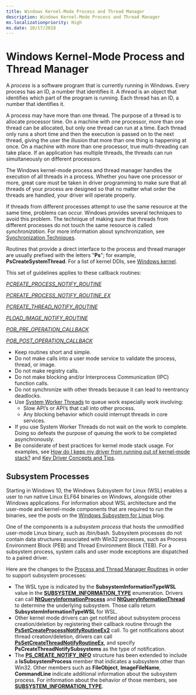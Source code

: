 ```yaml
---
title: Windows Kernel-Mode Process and Thread Manager
description: Windows Kernel-Mode Process and Thread Manager
ms.localizationpriority: High
ms.date: 10/17/2018
---
```


# Windows Kernel-Mode Process and Thread Manager


A *process* is a software program that is currently running in Windows. Every process has an ID, a number that identifies it. A *thread* is an object that identifies which part of the program is running. Each thread has an ID, a number that identifies it.

A process may have more than one thread. The purpose of a thread is to allocate processor time. On a machine with one processor, more than one thread can be allocated, but only one thread can run at a time. Each thread only runs a short time and then the execution is passed on to the next thread, giving the user the illusion that more than one thing is happening at once. On a machine with more than one processor, true multi-threading can take place. If an application has multiple threads, the threads can run simultaneously on different processors.

The Windows kernel-mode process and thread manager handles the execution of all threads in a process. Whether you have one processor or more, great care must be taken in driver programming to make sure that all threads of your process are designed so that no matter what order the threads are handled, your driver will operate properly.

If threads from different processes attempt to use the same resource at the same time, problems can occur. Windows provides several techniques to avoid this problem. The technique of making sure that threads from different processes do not touch the same resource is called *synchronization*. For more information about synchronization, see [Synchronization Techniques](introduction-to-kernel-dispatcher-objects.md).

Routines that provide a direct interface to the process and thread manager are usually prefixed with the letters "**Ps**"; for example, **PsCreateSystemThread**. For a list of kernel DDIs, see [Windows kernel](/windows-hardware/drivers/ddi/_kernel/).

This set of guidelines applies to these callback routines:

[_PCREATE_PROCESS_NOTIFY_ROUTINE_](/windows-hardware/drivers/ddi/ntddk/nc-ntddk-pcreate_process_notify_routine)

[_PCREATE_PROCESS_NOTIFY_ROUTINE_EX_](/windows-hardware/drivers/ddi/ntddk/nc-ntddk-pcreate_process_notify_routine_ex)

[_PCREATE_THREAD_NOTIFY_ROUTINE_](/windows-hardware/drivers/ddi/ntddk/nc-ntddk-pcreate_thread_notify_routine)

[_PLOAD_IMAGE_NOTIFY_ROUTINE_](/windows-hardware/drivers/ddi/ntddk/nc-ntddk-pload_image_notify_routine)

[_POB_PRE_OPERATION_CALLBACK_](/windows-hardware/drivers/ddi/wdm/nc-wdm-pob_pre_operation_callback)

[_POB_POST_OPERATION_CALLBACK_](/windows-hardware/drivers/ddi/wdm/nc-wdm-pob_post_operation_callback)

-    Keep routines short and simple.
-    Do not make calls into a user mode service to validate the process, thread, or image. 
-    Do not make registry calls. 
-    Do not make blocking and/or Interprocess Communication (IPC) function calls. 
-    Do not synchronize with other threads because it can lead to reentrancy deadlocks. 
-    Use [System Worker Threads](./system-worker-threads.md) to queue work especially work involving: 
        -    Slow API’s or API’s that call into other process.
        -    Any blocking behavior which could interrupt threads in core services. 
-    If you use System Worker Threads do not wait on the work to complete. Doing so defeats the purpose of queuing the work to be completed asynchronously.
-    Be considerate of best practices for kernel mode stack usage. For examples, see [How do I keep my driver from running out of kernel-mode stack?](/previous-versions/windows/hardware/design/dn613940(v=vs.85)) and [Key Driver Concepts and Tips](/previous-versions/windows/hardware/design/dn614604(v=vs.85)).


## Subsystem Processes


Starting in Windows 10, the Windows Subsystem for Linux (WSL) enables a user to run native Linux ELF64 binaries on Windows, alongside other Windows applications. For information about WSL architecture and the user-mode and kernel-mode components that are required to run the binaries, see the posts on the [Windows Subsystem for Linux](/archive/blogs/wsl/) blog.

One of the components is a *subsystem process* that hosts the unmodified user-mode Linux binary, such as /bin/bash. Subsystem processes do not contain data structures associated with Win32 processes, such as Process Environment Block (PEB) and Thread Environment Block (TEB). For a subsystem process, system calls and user mode exceptions are dispatched to a paired driver.

Here are the changes to the [Process and Thread Manager Routines](/windows-hardware/drivers/ddi/_kernel) in order to support subsystem processes:

-   The WSL type is indicated by the **SubsystemInformationTypeWSL** value in the [**SUBSYSTEM\_INFORMATION\_TYPE**](/windows-hardware/drivers/ddi/ntddk/ne-ntddk-_subsystem_information_type) enumeration. Drivers can call [**NtQueryInformationProcess**](/windows/win32/api/winternl/nf-winternl-ntqueryinformationprocess) and [**NtQueryInformationThread**](/windows/win32/api/winternl/nf-winternl-ntqueryinformationthread) to determine the underlying subsystem. Those calls return **SubsystemInformationTypeWSL** for WSL.
-   Other kernel mode drivers can get notified about subsystem process creation/deletion by registering their callback routine through the [**PsSetCreateProcessNotifyRoutineEx2**](/windows-hardware/drivers/ddi/ntddk/nf-ntddk-pssetcreateprocessnotifyroutineex2) call. To get notifications about thread creation/deletion, drivers can call [**PsSetCreateThreadNotifyRoutineEx**](/windows-hardware/drivers/ddi/ntddk/nf-ntddk-pssetcreatethreadnotifyroutineex), and specify **PsCreateThreadNotifySubsystems** as the type of notification.
-   The [**PS\_CREATE\_NOTIFY\_INFO**](/windows-hardware/drivers/ddi/ntddk/ns-ntddk-_ps_create_notify_info) structure has been extended to include a **IsSubsystemProcess** member that indicates a subsystem other than Win32. Other members such as **FileObject**, **ImageFileName**, **CommandLine** indicate additional information about the subsystem process. For information about the behavior of those members, see [**SUBSYSTEM\_INFORMATION\_TYPE**](/windows-hardware/drivers/ddi/ntddk/ne-ntddk-_subsystem_information_type).


